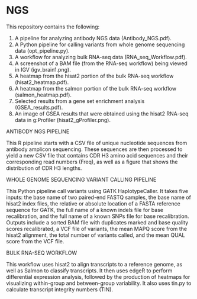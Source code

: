 # NGS
This repository contains the following: 
1. A pipeline for analyzing antibody NGS data (Antibody_NGS.pdf).
2. A Python pipeline for calling variants from whole genome sequencing data (opt_pipeline.py).
3. A workflow for analyzing bulk RNA-seq data (RNA_seq_Workflow.pdf).
4. A screenshot of a BAM file (from the RNA-seq workflow) being viewed in IGV (igv_brain1.png).
5. A heatmap from the hisat2 portion of the bulk RNA-seq workflow (hisat2_heatmap.pdf).
6. A heatmap from the salmon portion of the bulk RNA-seq workflow (salmon_heatmap.pdf).
7. Selected results from a gene set enrichment analysis (GSEA_results.pdf).
8. An image of GSEA results that were obtained using the hisat2 RNA-seq data in g:Profiler (hisat2_gProfiler.png).


ANTIBODY NGS PIPELINE

This R pipeline starts with a CSV file of unique nucleotide sequences from antibody amplicon sequencing.  These sequences are then processed to yield a new CSV file that contains CDR H3 amino acid sequences and their corresponding read numbers (Freq), as well as a figure that shows the distribution of CDR H3 lengths.


WHOLE GENOME SEQUENCING VARIANT CALLING PIPELINE

This Python pipeline call variants using GATK HaplotypeCaller.  It takes five inputs: the base name of two paired-end FASTQ samples, the base name of hisat2 index files, the relative or absolute location of a FASTA reference sequence for GATK, the full name of a known indels file for base recalibration, and the full name of a known SNPs file for base recalibration.  Outputs include a sorted BAM file with duplicates marked and base quality scores recalibrated, a VCF file of variants, the mean MAPQ score from the hisat2 alignment, the total number of variants called, and the mean QUAL score from the VCF file.


BULK RNA-SEQ WORKFLOW

This workflow uses hisat2 to align transcripts to a reference genome, as well as Salmon to classify transcripts.  It then uses edgeR to perform differential expression analysis, followed by the production of heatmaps for visualizing within-group and between-group variability.  It also uses tin.py to calculate transcript integrity numbers (TIN).


